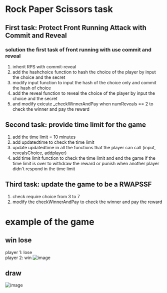 # Rock Paper Scissors task
## First task: Protect Front Running Attack with Commit and Reveal

### solution the first task of front running with use commit and reveal

1. inherit RPS with commit-reveal
2. add the hashchoice function to hash the choice of the player by input the choice and the secret
3. modify input function to input the hash of the choice only and commit the hash of choice
4. add the reveal function to reveal the choice of the player by input the choice and the secret
5. and modify exicute _checkWinnerAndPay when numReveals == 2 to check the winner and pay the reward

## Second task: provide time limit for the game

1. add the time limit = 10 minutes
2. add updatedtime  to check the time limit
3. update updatedtime in all the functions that the player can call (input, revealsChoice, addplayer)
4. add time limit function to check the time limit and end the game if the time limit is over to withdraw the reward or punish when another player didn't respond in the time limit

## Third task: update the game to be a RWAPSSF

1. check require choice from 3 to 7
2. modify the checkWinnerAndPay to check the winner and pay the reward


# example of the game
## win lose
player 1: lose
<br/>
player 2: win
![image](https://github.com/karnse/RPS/assets/88821340/11cb274d-92d9-4c25-a701-0a0fbf44709c)

## draw
![image](https://github.com/karnse/RPS/assets/88821340/2a503819-3136-46c7-a9be-0201177372f6)


